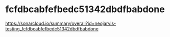 # fcfdbcabfefbedc51342dbdfbabdone
https://sonarcloud.io/summary/overall?id=neojarvis-testing_fcfdbcabfefbedc51342dbdfbabdone
